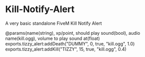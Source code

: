 # Kill-Notify-Alert
A very basic standalone FiveM Kill Notify Alert



@params(name(string), xp/point, should play sound(bool), audio name(kill.ogg), volume to play sound at(float)
exports.tizzy_alert:addDeath("DUMMY", 0, true, "kill.ogg", 1.0)
exports.tizzy_alert:addKill("TIZZY", 15, true, "kill.ogg", 0.4)
